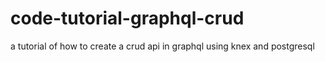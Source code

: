 # code-tutorial-graphql-crud
a tutorial of how to create a crud api in graphql using knex and postgresql
